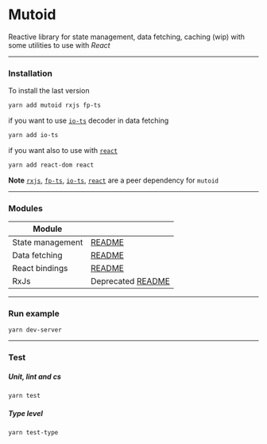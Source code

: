 # Mutoid

Reactive library for state management, data fetching, caching (wip) with some utilities to use with _React_

---

### Installation

To install the last version

```sh
yarn add mutoid rxjs fp-ts
```

if you want to use [`io-ts`](https://github.com/gcanti/io-ts) decoder in data fetching

```sh
yarn add io-ts
```

if you want also to use with [`react`](https://github.com/facebook/react)

```sh
yarn add react-dom react
```

**Note** [`rxjs`](https://github.com/ReactiveX/rxjs), [`fp-ts`](https://github.com/gcanti/fp-ts), [`io-ts`](https://github.com/gcanti/io-ts), [`react`](https://github.com/facebook/react) are a peer dependency for `mutoid`

---

### Modules

| Module           |                                                                                                |
| ---------------- | ---------------------------------------------------------------------------------------------- |
| State management | [README](https://github.com/facile-it/mutoid/tree/master/src/state)                            |
| Data fetching    | [README](https://github.com/facile-it/mutoid/tree/master/src/http)                             |
| React bindings   | [README](https://github.com/facile-it/mutoid/tree/master/src/react)                            |
| RxJs             | Deprecated [README](https://github.com/facile-it/mutoid/tree/master/src/rxjs) |

---

### Run example

```console
yarn dev-server
```

---

### Test

##### Unit, lint and cs

```console
yarn test
```

##### Type level

```console
yarn test-type
```
